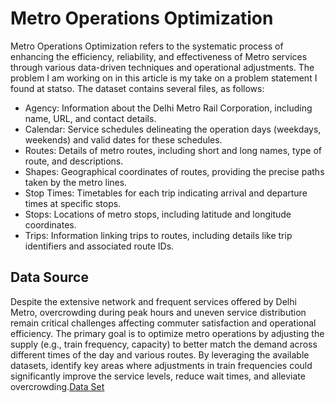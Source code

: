 # Metro Operations Optimization

Metro Operations Optimization refers to the systematic process of enhancing the efficiency, reliability, and effectiveness of Metro services through various data-driven techniques and operational adjustments.
The problem I am working on in this article is my take on a problem statement I found at statso. The dataset contains several files, as follows:
<br>
<ul>
<li>Agency: Information about the Delhi Metro Rail Corporation, including name, URL, and contact details.</li>
<li>Calendar: Service schedules delineating the operation days (weekdays, weekends) and valid dates for these schedules.</li>
<li>Routes: Details of metro routes, including short and long names, type of route, and descriptions.</li>
<li>Shapes: Geographical coordinates of routes, providing the precise paths taken by the metro lines.</li>
<li>Stop Times: Timetables for each trip indicating arrival and departure times at specific stops.</li>
<li>Stops: Locations of metro stops, including latitude and longitude coordinates.</li>
<li>Trips: Information linking trips to routes, including details like trip identifiers and associated route IDs.</li>
</ul>

## Data Source
Despite the extensive network and frequent services offered by Delhi Metro, overcrowding during peak hours and uneven service distribution remain critical challenges affecting commuter satisfaction and operational efficiency. The primary goal is to optimize metro operations by adjusting the supply (e.g., train frequency, capacity) to better match the demand across different times of the day and various routes.
By leveraging the available datasets, identify key areas where adjustments in train frequencies could significantly improve the service levels, reduce wait times, and alleviate overcrowding.<a href="https://otd.delhi.gov.in/documentation/" target="_blank">Data Set</a>

